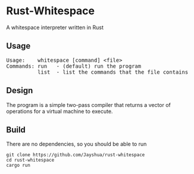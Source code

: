 # Rust-Whitespace
A whitespace interpreter written in Rust

## Usage
<pre>
Usage:    whitespace [command] &lt;file&gt;
Commands: run   - (default) run the program
          list  - list the commands that the file contains
</pre>

## Design
The program is a simple two-pass compiler that returns a vector of operations for a virtual machine to execute.

## Build
There are no dependencies, so you should be able to run

```
git clone https://github.com/Jayshua/rust-whitespace
cd rust-whitespace
cargo run
```